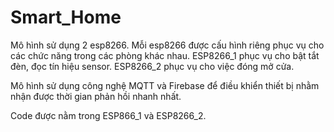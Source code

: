 # Smart_Home

Mô hình sử dụng 2 esp8266. Mỗi esp8266 được cấu hình riêng phục vụ cho các chức năng trong các phòng khác nhau. ESP8266_1 phục vụ cho bật tắt đèn, đọc tín hiệu sensor. ESP8266_2 phục vụ cho việc đóng mở cửa.

Mô hình sử dụng công nghệ MQTT và Firebase để điều khiển thiết bị nhằm nhận được thời gian phản hồi nhanh nhất.

Code được nằm trong ESP866_1 và ESP8266_2. 

